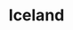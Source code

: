 ---
title: "Iceland"
permalink: /iceland/
layout: category
taxonomy: Iceland
entries_layout: grid
author_profile: false
class: wide
---